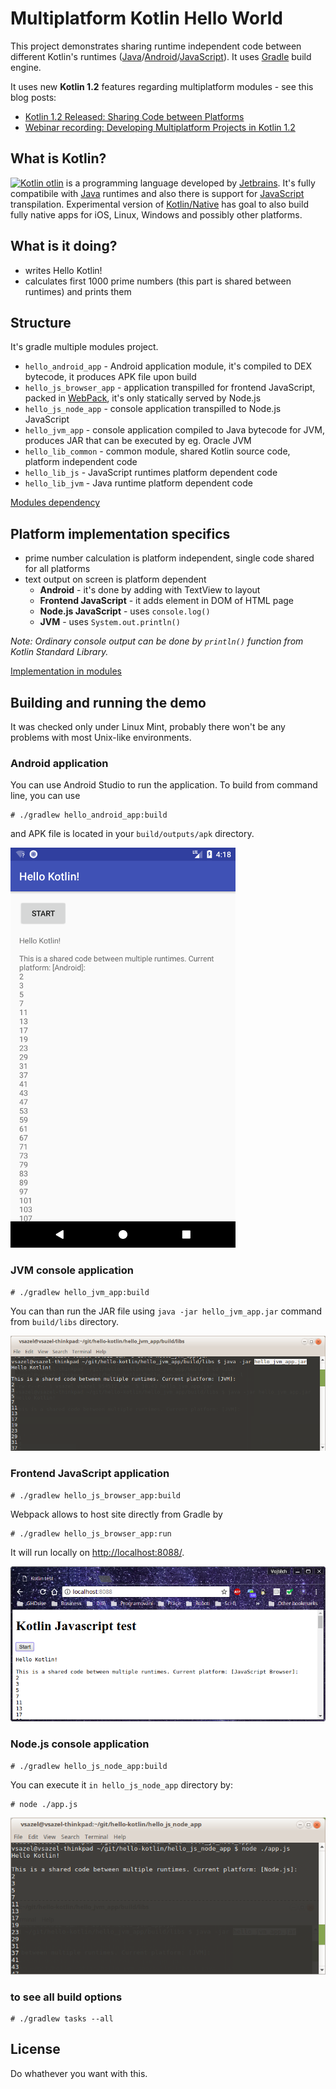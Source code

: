 # Multiplatform Kotlin Hello World

This project demonstrates sharing runtime independent code between different Kotlin's runtimes ([Java](http://www.java.com)/[Android](https://developer.android.com/index.html)/[JavaScript](https://en.wikipedia.org/wiki/JavaScript)). It uses [Gradle](http://gradle.org/) build engine.

It uses new **Kotlin 1.2** features regarding multiplatform modules - see this blog posts:
* [Kotlin 1.2 Released: Sharing Code between Platforms](https://blog.jetbrains.com/kotlin/2017/11/kotlin-1-2-released/)
* [Webinar recording: Developing Multiplatform Projects in Kotlin 1.2](https://blog.jetbrains.com/kotlin/2017/12/webinar-recording-developing-multiplatform-projects-in-kotlin-1-2/)

## What is Kotlin?
[![Kotlin](https://upload.wikimedia.org/wikipedia/commons/b/b5/Kotlin-logo.png)
otlin](http://kotlinlang.org) is a programming language developed by [Jetbrains](https://www.jetbrains.com/). It's fully compatibile with [Java](http://www.java.com) runtimes and also there is support for [JavaScript](https://en.wikipedia.org/wiki/JavaScript) transpilation. Experimental version of [Kotlin/Native](https://kotlinlang.org/docs/reference/native-overview.html) has goal to also build fully native apps for iOS, Linux, Windows and possibly other platforms.

## What is it doing?
* writes Hello Kotlin!
* calculates first 1000 prime numbers (this part is shared between runtimes) and prints them


## Structure
It's gradle multiple modules project. 

* ``hello_android_app`` - Android application module, it's compiled to DEX bytecode, it produces APK file upon build
* ``hello_js_browser_app`` - application transpilled for frontend JavaScript, packed in [WebPack](https://webpack.js.org/), it's only statically served by Node.js
* ``hello_js_node_app`` - console application transpilled to Node.js JavaScript
* ``hello_jvm_app`` - console application compiled to Java bytecode for JVM, produces JAR that can be executed by eg. Oracle JVM
* ``hello_lib_common`` - common module, shared Kotlin source code, platform independent code
* ``hello_lib_js`` - JavaScript runtimes platform dependent code
* ``hello_lib_jvm`` - Java runtime platform dependent code 

[Modules dependency](.images/diagram_simple.png)

## Platform implementation specifics
* prime number calculation is platform independent, single code shared for all platforms 
* text output on screen is platform dependent 
    * **Android** - it's done by adding with TextView to layout
    * **Frontend JavaScript** - it adds element in DOM of HTML page
    * **Node.js JavaScript** - uses `console.log()`
    * **JVM** -  uses `System.out.println()`

_Note: Ordinary console output can be done by `println()` function from Kotlin Standard Library._

[Implementation in modules](.images/diagram_detailed.png)


## Building and running the demo
It was checked only under Linux Mint, probably there won't be any problems with most Unix-like environments.

### Android application 
You can use Android Studio to run the application. To build from command line, you can use

    # ./gradlew hello_android_app:build

and APK file is located in your ``build/outputs/apk`` directory.

![Hello Android](.images/hello_android.png)
    
### JVM console application

    # ./gradlew hello_jvm_app:build

You can than run the JAR file using `java -jar hello_jvm_app.jar` command from ``build/libs`` directory. 

![Hello JVM](.images/hello_jvm.png)

### Frontend JavaScript application

    # ./gradlew hello_js_browser_app:build

Webpack allows to host site directly from Gradle by

    # ./gradlew hello_js_browser_app:run 
    
It will run locally on [http://localhost:8088/](http://localhost:8088/). 

![Hello JavaScript Browser](.images/hello_js_browser.png)

### Node.js console application

    # ./gradlew hello_js_node_app:build

You can execute it `in hello_js_node_app` directory by:

    # node ./app.js

![Hello JavaScript Node.js](.images/hello_js_node.png)

    
### to see all build options    
    
    # ./gradlew tasks --all
    
## License
Do whathever you want with this. 
